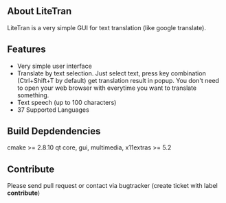 About LiteTran
--------------

LiteTran is a very simple GUI for text translation (like google translate).


Features
--------

- Very simple user interface
- Translate by text selection. Just select text, press key combination
  (Ctrl+Shift+T by default) get translation result in popup. You don't 
  need to open your web browser with everytime you want to translate something.
- Text speech (up to 100 characters)
- 37 Supported Languages


Build Depdendencies
-------------------
cmake >= 2.8.10
qt core, gui, multimedia, x11extras >= 5.2



Contribute
----------

Please send pull request or contact via bugtracker (create ticket with label **contribute**)